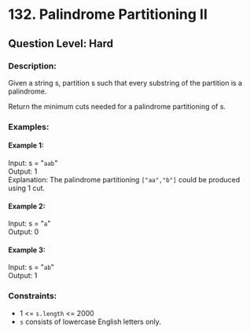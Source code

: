 # 132. Palindrome Partitioning II
## Question Level: Hard
### Description:
Given a string s, partition s such that every substring of the partition is a palindrome.

Return the minimum cuts needed for a palindrome partitioning of s.
### Examples:
#### Example 1:

Input: s = "`aab`"  
Output: 1  
Explanation: The palindrome partitioning `["aa","b"]` could be produced using 1 cut.  
#### Example 2:

Input: s = "`a`"  
Output: 0  
#### Example 3:

Input: s = "`ab`"  
Output: 1  

### Constraints:

- 1 <= `s.length` <= 2000
- `s` consists of lowercase English letters only.